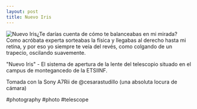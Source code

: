 ```yaml
---
layout: post
title: Nuevo Iris
---
```

![Nuevo Iris](https://scontent-cdg2-1.cdninstagram.com/v/t51.29350-15/246280217_612074923506744_8550966431488151411_n.jpg?_nc_cat=107&ccb=1-7&_nc_sid=8ae9d6&_nc_ohc=qvMqLEmXmA4AX8IhMF-&_nc_ht=scontent-cdg2-1.cdninstagram.com&edm=ANo9K5cEAAAA&oh=00_AT_0Hz01Twn4OaC8dPkrGjgnQhiBWBbYnYL00jgsBW573g&oe=62CA6BC7)¿Te darías cuenta de cómo te balanceabas en mi mirada? Como acróbata experta sorteabas la física y llegabas al derecho hasta mi retina, y por eso yo siempre te veía del revés, como colgando de un trapecio, oscilando suavemente.

"Nuevo Iris" - El sistema de apertura de la lente del telescopio situado en el campus de montegancedo de la ETSIINF. 

Tomada con la Sony A7Rii de @cesarastudillo (una absoluta locura de cámara)

#photography
#photo #telescope
